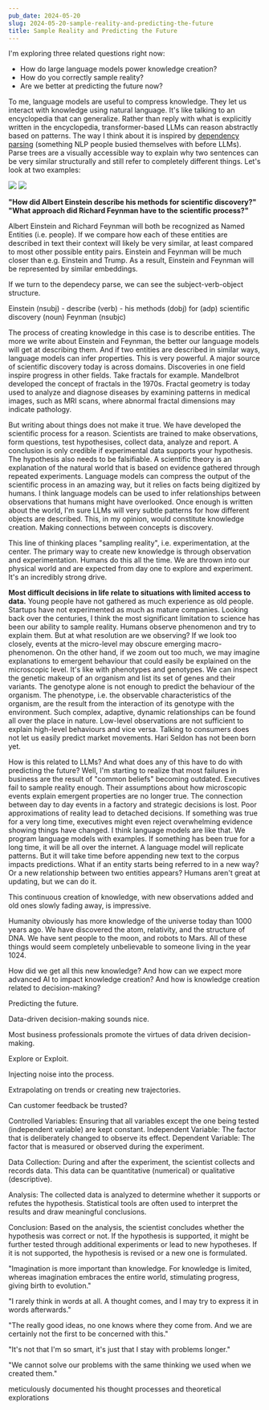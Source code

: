 ```yaml
---
pub_date: 2024-05-20
slug: 2024-05-20-sample-reality-and-predicting-the-future
title: Sample Reality and Predicting the Future
---
```


I'm exploring three related questions right now:

- How do large language models power knowledge creation?
- How do you correctly sample reality?
- Are we better at predicting the future now?

To me, language models are useful to compress knowledge. They let us interact with knowledge using natural language.
It's like talking to an encyclopedia that can generalize. Rather than reply with what is explicitly written in the
encyclopedia, transformer-based LLMs can reason abstractly based on patterns. The way I think about it is
inspired by [dependency parsing](https://en.wikipedia.org/wiki/Parse_tree) (something NLP people busied themselves with
before LLMs). Parse trees are a visually accessible way to explain why two sentences can be very similar structurally
and still refer to completely different things. Let's look at two examples:

![](https://storage.googleapis.com/langkilde-se-images/parse1.png)
![](https://storage.googleapis.com/langkilde-se-images/parse2.png)

**"How did Albert Einstein describe his methods for scientific discovery?"**
**"What approach did Richard Feynman have to the scientific process?"**

Albert Einstein and Richard Feynman will both be recognized as Named Entities (i.e. people). If we compare how each
of these entities are described in text their context will likely be very similar, at least
compared to most other possible entity pairs. Einstein and Feynman will be much closer than e.g. Einstein and
Trump. As a result, Einstein and Feynman will be represented by similar embeddings.

If we turn to the dependecy parse, we can see the subject-verb-object structure.

Einstein (nsubj) - describe (verb) - his methods (dobj) for (adp) scientific discovery (noun)
Feynman (nsubjc)

The process of creating knowledge in this case is to describe entities. The more we write about Einstein and Feynman,
the better our language models will get at describing them. And if two entities are described in similar ways,
language models can infer properties. This is very powerful. A major source of scientific discovery today is
across domains. Discoveries in one field inspire progress in other fields. Take fractals for example. Mandelbrot
developed the concept of fractals in the 1970s. Fractal geometry is today used to analyze and diagnose diseases by
examining patterns in medical images, such as MRI scans, where abnormal fractal dimensions may indicate pathology.

But writing about things does not make it true. We have developed the scientific process for a reason. Scientists
are trained to make observations, form questions, test hypothesises, collect data, analyze and report. A conclusion
is only credible if experimental data supports your hypothesis. The hypothesis also needs to be falsifiable.
A scientific theory is an explanation of the natural world that is based on evidence gathered through repeated
experiments. Language models can compress the output of the scientific process in an amazing way, but it relies on
facts being digitized by humans. I think language models can be used to infer relationships between observations
that humans might have overlooked. Once enough is written about the world, I'm sure LLMs will very subtle patterns
for how different objects are described. This, in my opinion, would constitute knowledge creation. Making
connections between concepts is discovery.

This line of thinking places "sampling reality", i.e. experimentation, at the center. The primary way to create new
knowledge is through observation and experimentation. Humans do this all the time. We are thrown into our physical
world and are expected from day one to explore and experiment. It's an incredibly strong drive.

**Most difficult decisions in life relate to situations with limited access to data.** Young people have not gathered as
much experience as old people. Startups have not experimented as much as mature companies. Looking back over the
centuries, I think the most significant limitation to science has been our ability to sample reality. Humans observe
phenomenon and try to explain them. But at what resolution are we observing? If we look too closely, events at the
micro-level may obscure emerging macro-phenomenon. On the other hand, if we zoom out too much, we may imagine
explanations to emergent behaviour that could easily be explained on the microscopic level. It's like with phenotypes
and genotypes. We can inspect the genetic makeup of an organism and list its set of genes and their variants. The
genotype alone is not enough to predict the behaviour of the organism. The phenotype, i.e. the observable
characteristics of the organism, are the result from the interaction of its genotype with the environment. Such complex,
adaptive, dynamic relationships can be found all over the place in nature. Low-level observations are not sufficient to
explain high-level behaviours and vice versa. Talking to consumers does not let us easily predict market movements.
Hari Seldon has not been born yet.

How is this related to LLMs? And what does any of this have to do with predicting the future? Well, I'm
starting to realize that most failures in business are the result of "common beliefs" becoming outdated.
Executives fail to sample reality enough. Their assumptions about how microscopic events explain emergent properties are
no longer true. The connection between day to day events in a factory and strategic decisions is lost. Poor
approximations of reality lead to detached decisions. If something was true for a very long time, executives might
even reject overwhelming evidence showing things have changed. I think language models are like that. We program
language models with examples. If something has been true for a long time, it will be all over the internet. A
language model will replicate patterns. But it will take time before appending new text to the corpus impacts
predictions. What if an entity starts being referred to in a new way? Or a new relationship between two entities
appears? Humans aren't great at updating, but we can do it.

This continuous creation of knowledge, with new observations added and old ones slowly fading away, is impressive.

Humanity obviously has more knowledge of the universe today than 1000 years ago. We have discovered the atom,
relativity, and the structure of DNA. We have sent people to the moon, and robots to Mars. All of these things would
seem completely unbelievable to someone living in the year 1024.

How did we get all this new knowledge? And how can we expect more advanced AI to impact knowledge creation? And how
is knowledge creation related to decision-making?

Predicting the future.

Data-driven decision-making sounds nice.

Most business professionals promote the virtues of data driven decision-making.

Explore or Exploit.

Injecting noise into the process.

Extrapolating on trends or creating new trajectories.

Can customer feedback be trusted?

Controlled Variables: Ensuring that all variables except the one being tested (independent variable) are kept constant.
Independent Variable: The factor that is deliberately changed to observe its effect.
Dependent Variable: The factor that is measured or observed during the experiment.

Data Collection: During and after the experiment, the scientist collects and records data. This data can be
quantitative (numerical) or qualitative (descriptive).

Analysis: The collected data is analyzed to determine whether it supports or refutes the hypothesis. Statistical tools
are often used to interpret the results and draw meaningful conclusions.

Conclusion: Based on the analysis, the scientist concludes whether the hypothesis was correct or not. If the hypothesis
is supported, it might be further tested through additional experiments or lead to new hypotheses. If it is not
supported, the hypothesis is revised or a new one is formulated.

"Imagination is more important than knowledge. For knowledge is limited, whereas imagination embraces the entire world,
stimulating progress, giving birth to evolution."

"I rarely think in words at all. A thought comes, and I may try to express it in words afterwards."

"The really good ideas, no one knows where they come from. And we are certainly not the first to be concerned with
this."

"It's not that I'm so smart, it's just that I stay with problems longer."

"We cannot solve our problems with the same thinking we used when we created them."

meticulously documented his thought processes and theoretical explorations
